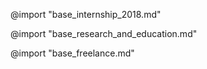 @import "base_internship_2018.md"

@import "base_research_and_education.md"

@import "base_freelance.md"
